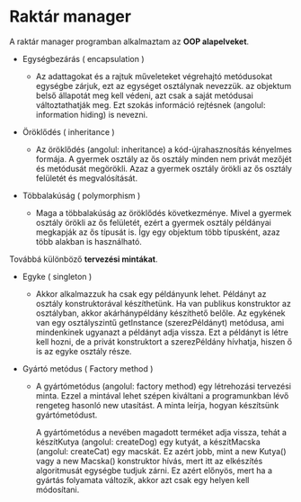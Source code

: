 # Raktár manager

A raktár manager programban alkalmaztam az **OOP alapelveket**.
- Egységbezárás ( encapsulation )
    - Az adattagokat és a rajtuk műveleteket végrehajtó metódusokat egységbe zárjuk, ezt az egységet osztálynak nevezzük. az objektum belső állapotát
meg kell védeni, azt csak a saját metódusai változtathatják meg. Ezt szokás információ rejtésnek
(angolul: information hiding) is nevezni.
- Öröklődés ( inheritance )
    - Az öröklődés (angolul: inheritance) a kód-újrahasznosítás kényelmes formája. A gyermek osztály az ős osztály minden nem privát mezőjét és metódusát megörökli. Azaz a gyermek osztály örökli az ős osztály felületét és megvalósítását. 

- Többalakúság ( polymorphism )
    - Maga a többalakúság az öröklődés következménye. Mivel a gyermek osztály örökli az ős felületét, ezért a gyermek osztály példányai megkapják az ős típusát is. Így egy objektum több típusként, azaz több alakban is használható.

Továbbá különböző **tervezési mintákat**.

- Egyke ( singleton )
    - Akkor alkalmazzuk ha csak egy példányunk lehet. Példányt az osztály konstruktorával készíthetünk. Ha van publikus konstruktor az osztályban, akkor akárhánypéldány készíthető belőle. Az egykének van egy osztályszintű getInstance (szerezPéldányt) metódusa, ami mindenkinek ugyanazt a példányt adja vissza. Ezt a példányt is létre kell hozni, de a privát konstruktort a szerezPéldány hívhatja, hiszen ő is az egyke osztály része.


- Gyártó metódus ( Factory method )
    - A gyártómetódus (angolul: factory method) egy létrehozási tervezési minta. Ezzel a mintával lehet
    szépen kiváltani a programunkban lévő rengeteg hasonló new utasítást. A minta leírja, hogyan
    készítsünk gyártómetódust.

         A
    gyártómetódus a nevében magadott terméket adja vissza, tehát a készítKutya (angolul: createDog) egy
    kutyát, a készítMacska (angolul: createCat) egy macskát. Ez azért jobb, mint a new Kutya() vagy a new
    Macska() konstruktor hívás, mert itt az elkészítés algoritmusát egységbe tudjuk zárni. Ez azért előnyös,
    mert ha a gyártás folyamata változik, akkor azt csak egy helyen kell módosítani.
